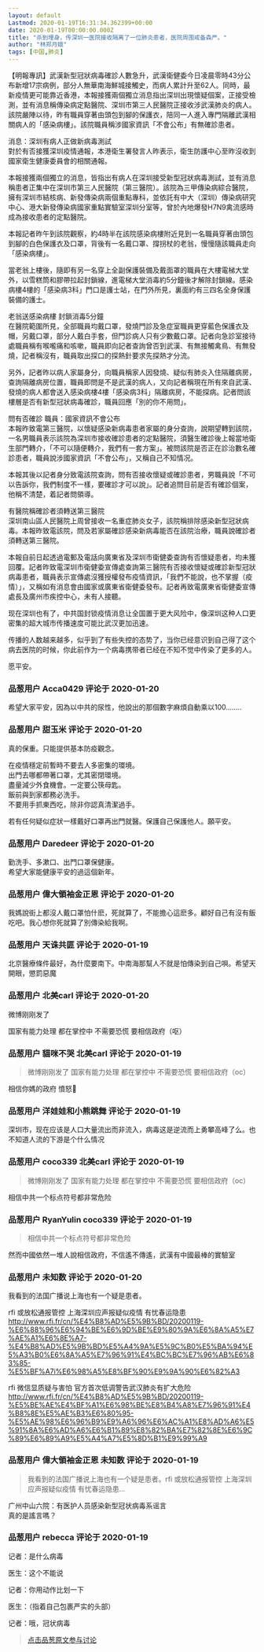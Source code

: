 ```yaml
---
layout: default
Lastmod: 2020-01-19T16:31:34.362399+00:00
date: 2020-01-19T00:00:00.000Z
title: "杀到埋身，传深圳一医院接收隔离了一位肺炎患者，医院周围戒备森严。"
author: "林郑月娥"
tags: [中国,肺炎]
---
```


【明報專訊】武漢新型冠狀病毒確診人數急升，武漢衛健委今日凌晨零時43分公布新增17宗病例，部分人無華南海鮮城接觸史，而病人累計升至62人。同時，最新疫情更可能靠近香港，本報接獲兩個獨立消息指出深圳出現懷疑個案，正接受檢測，並有消息稱傳染病定點醫院、深圳市第三人民醫院正接收涉武漢肺炎的病人。該院嚴陣以待，昨有職員穿著由頭包到腳的保護衣，陪同一人進入專門隔離武漢相關病人的「感染病樓」。該院職員稱涉國家資訊「不會公布」有無確診患者。  
  
消息：深圳有病人正做新病毒測試  
對於有否接獲深圳疫情通報，本港衛生署發言人昨表示，衛生防護中心至昨沒收到國家衛生健康委員會的相關通報。  
  
本報接獲兩個獨立的消息，皆指出有病人在深圳接受新型冠狀病毒測試，並有消息稱患者正集中在深圳市第三人民醫院（第三醫院）。該院為三甲傳染病綜合醫院，擁有深圳市結核病、新發傳染病兩個重點專科，並依託有中大（深圳）傳染病研究中心、港大新發傳染病國家重點實驗室深圳分室等，曾於內地爆發H7N9禽流感時成為接收患者的定點醫院。  
  
本報記者昨午到該院觀察，約4時半在該院感染病樓附近見到一名職員穿著由頭包到腳的白色保護衣及口罩，背後有一名戴口罩、撐拐杖的老翁，慢慢隨該職員走向「感染病樓」。  
  
當老翁上樓後，隨即有另一名穿上全副保護裝備及戴面罩的職員在大樓電梯大堂外，以雪糕筒和膠帶拉起封鎖線，進電梯大堂消毒約5分鐘後才解除封鎖線。感染病樓4樓的「感染病3科」門口是護士站，在門外所見，裏面約有三四名全身保護裝備的護士。  
  
老翁送感染病樓 封鎖消毒5分鐘  
在醫院範圍所見，全部職員均戴口罩，發燒門診及急症室職員更穿藍色保護衣及帽，另戴口罩，部分人戴白手套，但門診病人只有少數戴口罩。記者向急診室接待處職員稱有喉嚨痛和咳嗽，職員即向記者查詢曾否到武漢、有無接觸禽鳥、有無發燒，記者稱沒有，職員取出探口的探熱針要求先探熱才分流。  
  
另外，記者昨以病人家屬身分，向職員稱家人因發燒、疑似有肺炎入住隔離病房，查詢隔離病房位置，職員即問是不是武漢的病人，又向記者稱現在所有來自武漢、發燒的病人都會送入感染病樓4樓「感染病3科」隔離病房，不能探病。記者問該樓層是否有新型冠狀病毒確診，職員回應「別的你不用問」。  
  
問有否確診 職員：國家資訊不會公布  
本報昨致電第三醫院，以懷疑感染新病毒患者家屬的身分查詢，說期望轉到該院，一名男職員表示該院為深圳市接收確診患者的定點醫院，須醫生確診後上報當地衛生部門轉介，「不可以隨便轉介，我們有一套方案」。被問該院是否正在診治數名確診患者，職員說涉國家資訊「不會公布」，又稱自己不知情况。  
  
本報其後以記者身分致電該院查詢，問有否接收懷疑或確診患者，男職員說「不可以告訴你，我們制度不一樣，要確診才可以說」。記者追問目前是否有確診個案，他稱不清楚，着記者問領導。  
  
有醫院稱確診者須轉送第三醫院  
深圳南山區人民醫院上周曾接收一名重症肺炎女子，該院稱排除感染新型冠狀病毒。本報昨致電該院，問及若家屬確診感染新病毒能否在該院治療，職員說確診者須轉送第三醫院。  
  
本報自前日起透過電郵及電話向廣東省及深圳市衛健委查詢有否懷疑患者，均未獲回覆。記者昨致電深圳市衛健委宣傳處查詢第三醫院有否接收懷疑或確診新型冠狀病毒患者，職員表示宣傳處沒獲授權發布疫情資訊，「我們不能說，也不掌握（疫情）」，又稱如有消息會由國家或廣東省衛健委發布。記者再致電廣東省衛健委宣傳處長及廣州市疾控中心，未有人接聽。  
  
  
现在深圳也有了，中共国封锁疫情消息让全国置于更大风险中，像深圳这种人口更密集的超大城市传播速度可能比武汉更加迅速。  
  
传播的人数越来越多，似乎到了有些失控的态势了，当你已经意识到自己得了这个病去医院的时候，你此前作为一个病毒携带者已经在不知不觉中传染了更多的人。  
  
  
愿平安。

            
### 品葱用户 **Acca0429** 评论于 2020-01-20
        
希望大家平安，因為以中共的尿性，他說出的那個數字麻煩自動乘以100........
        


            
### 品葱用户 **甜玉米** 评论于 2020-01-20
        
真的保重。只能提供基本防疫觀念。  
  
在疫情穩定前暫時不要去人多密集的環境。  
出門去哪都帶著口罩，尤其密閉環境。  
盡量減少外食機會。一定要公筷母匙。  
飯前與到家都務必洗手。  
不要用手抓東西吃，除非你認真清潔過手。  
  
若有任何疑似症狀一樣戴好口罩再出門就醫。保護自己保護他人。願平安。
        


            
### 品葱用户 **Daredeer** 评论于 2020-01-20
        
勤洗手、多漱口、出門口罩保健康。  
希望大家能健康平安的過這個新年。
        


            
### 品葱用户 **偉大領袖金正恩** 评论于 2020-01-20
        
我媽說街上都沒人戴口罩怕什麽，死就算了，不能擔心這麽多。顧好自己有沒有飯吃吧。我心想你死就算了別傳染給我啊。
        


            
### 品葱用户 **天诛共匪** 评论于 2020-01-19
        
北京醫療條件最好，為什麼要南下。中南海那幫人不就是怕傳染到自己唄。希望天開眼，懲罰惡魔
        


            
### 品葱用户 **北美carl** 评论于 2020-01-20
        
微博刚刚发了   
  
国家有能力处理 都在掌控中 不需要恐慌 要相信政府（呕）
        


            
### 品葱用户 **貓咪不哭 北美carl** 评论于 2020-01-19
        
> 微博刚刚发了 国家有能力处理 都在掌控中 不需要恐慌 要相信政府（oc）

相信你媽的政府 憤怒💢
        


            
### 品葱用户 **洋娃娃和小熊跳舞** 评论于 2020-01-19
        
深圳市，现在应该是人口大量流出而非流入，病毒这是逆流而上勇攀高峰了么。也不知道人流的下游是个什么情况
        


            
### 品葱用户 **coco339 北美carl** 评论于 2020-01-19
        
> 微博刚刚发了 国家有能力处理 都在掌控中 不需要恐慌 要相信政府（oc）

  
相信中共一个标点符号都非常危险
        


            
### 品葱用户 **RyanYulin coco339** 评论于 2020-01-19
        
> 相信中共一个标点符号都非常危险

  
然而中國依然一堆人說相信政府，不信遙不傳遙，武漢有中國最棒的實驗室
        


            
### 品葱用户 **未知数** 评论于 2020-01-20
        
我看到的法国广播说上海也有一个疑是患者。  
  
rfi 或放松通报管控 上海深圳应声报疑似疫情 有忧春运隐患  
http://www.rfi.fr/cn/%E4%B8%AD%E5%9B%BD/20200119-%E6%88%96%E6%94%BE%E6%9D%BE%E9%80%9A%E6%8A%A5%E7%AE%A1%E6%8E%A7-%E4%B8%AD%E5%9B%BD%E5%A4%9A%E5%9C%B0%E5%BA%94%E5%A3%B0%E6%8A%A5%E7%96%91%E4%BC%BC%E7%96%AB%E6%83%85-%E5%BF%A7i%E6%98%A5%E8%BF%90%E9%9A%90%E6%82%A3  
  
rfi 微信显质疑与害怕 官方首次低调警告武汉肺炎有扩大危险  
http://www.rfi.fr/cn/%E4%B8%AD%E5%9B%BD/20200119-%E5%BE%AE%E4%BF%A1%E6%98%BE%E8%B4%A8%E7%96%91%E4%B8%8E%E5%AE%B3%E6%80%95-%E5%AE%98%E6%96%B9%E9%A6%96%E6%AC%A1%E8%AD%A6%E5%91%8A%E6%AD%A6%E6%B1%89%E8%82%BA%E7%82%8E%E6%9C%89%E6%89%A9%E5%A4%A7%E5%8D%B1%E9%99%A9
        


            
### 品葱用户 **偉大領袖金正恩 未知数** 评论于 2020-01-19
        
> 我看到的法国广播说上海也有一个疑是患者。rfi 或放松通报管控 上海深圳应声报疑似疫情 有忧春运隐患...

  
  
广州中山六院：有医护人员感染新型冠状病毒系谣言  
真的是謠言嗎？
        


            
### 品葱用户 **rebecca** 评论于 2020-01-19
        
记者：是什么病毒  
  
医生：这个不能说  
  
记者：你用动作比划一下  
  
医生：（指着自己包裹严实的头部）  
  
记者：哦，冠状病毒
        



> [点击品葱原文参与讨论](https://pincong.rocks/article/12532)

